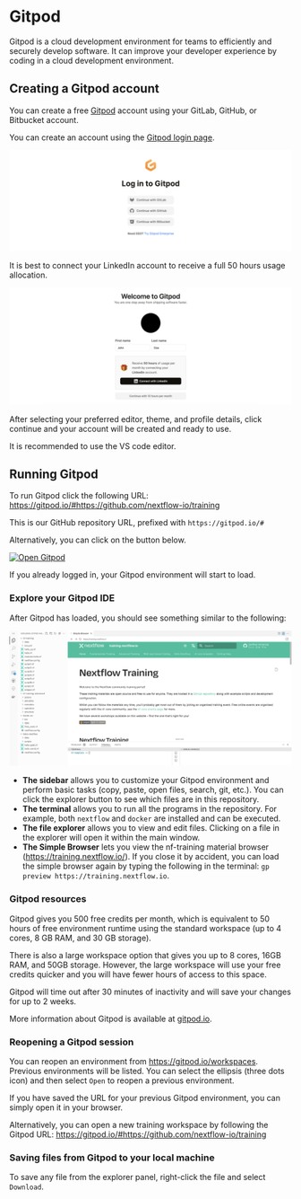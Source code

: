 # Gitpod

Gitpod is a cloud development environment for teams to efficiently and securely develop software. It can improve your developer experience by coding in a cloud development environment.

## Creating a Gitpod account

You can create a free [Gitpod](https://gitpod.io/) account using your GitLab, GitHub, or Bitbucket account.

You can create an account using the [Gitpod login page](https://gitpod.io/login/).

![Gitpod log in](img/login.png)

It is best to connect your LinkedIn account to receive a full 50 hours usage allocation.

![Gitpod log in one step](img/onestepaway.png)

After selecting your preferred editor, theme, and profile details, click continue and your account will be created and ready to use.

It is recommended to use the VS code editor.

## Running Gitpod

To run Gitpod click the following URL: <https://gitpod.io/#https://github.com/nextflow-io/training>

This is our GitHub repository URL, prefixed with `https://gitpod.io/#`

Alternatively, you can click on the button below.

[![Open Gitpod](https://img.shields.io/badge/Gitpod-%20Open%20in%20Gitpod-908a85?logo=gitpod)](https://gitpod.io/#https://github.com/nextflow-io/training)

If you already logged in, your Gitpod environment will start to load.

### Explore your Gitpod IDE

After Gitpod has loaded, you should see something similar to the following:

![Gitpod welcome](img/gitpod.welcome.png)

-   **The sidebar** allows you to customize your Gitpod environment and perform basic tasks (copy, paste, open files, search, git, etc.). You can click the explorer button to see which files are in this repository.
-   **The terminal** allows you to run all the programs in the repository. For example, both `nextflow` and `docker` are installed and can be executed.
-   **The file explorer** allows you to view and edit files. Clicking on a file in the explorer will open it within the main window.
-   **The Simple Browser** lets you view the nf-training material browser (<https://training.nextflow.io/>). If you close it by accident, you can load the simple browser again by typing the following in the terminal: `gp preview https://training.nextflow.io`.

### Gitpod resources

Gitpod gives you 500 free credits per month, which is equivalent to 50 hours of free environment runtime using the standard workspace (up to 4 cores, 8 GB RAM, and 30 GB storage).

There is also a large workspace option that gives you up to 8 cores, 16GB RAM, and 50GB storage. However, the large workspace will use your free credits quicker and you will have fewer hours of access to this space.

Gitpod will time out after 30 minutes of inactivity and will save your changes for up to 2 weeks.

More information about Gitpod is available at [gitpod.io](https://www.gitpod.io).

### Reopening a Gitpod session

You can reopen an environment from <https://gitpod.io/workspaces>. Previous environments will be listed. You can select the ellipsis (three dots icon) and then select `Open` to reopen a previous environment.

If you have saved the URL for your previous Gitpod environment, you can simply open it in your browser.

Alternatively, you can open a new training workspace by following the Gitpod URL: <https://gitpod.io/#https://github.com/nextflow-io/training>

### Saving files from Gitpod to your local machine

To save any file from the explorer panel, right-click the file and select `Download`.
